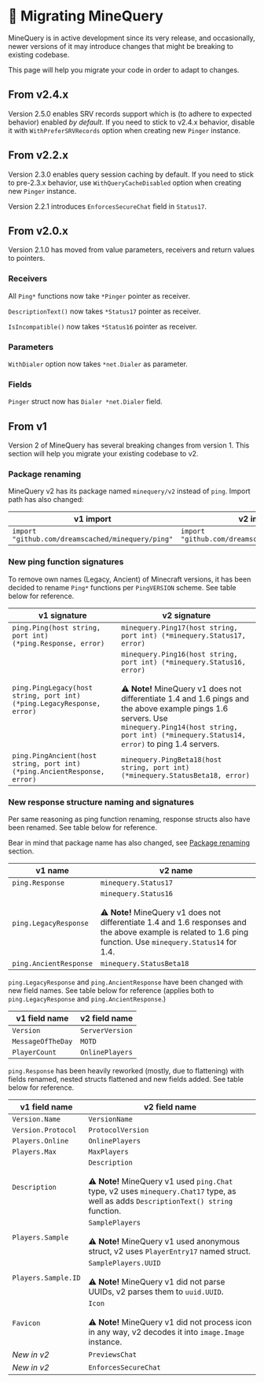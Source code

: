 # 🚀 Migrating MineQuery

MineQuery is in active development since its very release, and occasionally, newer
versions of it may introduce changes that might be breaking to existing codebase.

This page will help you migrate your code in order to adapt to changes.

## From v2.4.x

Version 2.5.0 enables SRV records support which is (to adhere to expected behavior)
enabled *by default*. If you need to stick to v2.4.x behavior, disable it with
`WithPreferSRVRecords` option when creating new `Pinger` instance.

## From v2.2.x

Version 2.3.0 enables query session caching by default. If you need to stick to
pre-2.3.x behavior, use `WithQueryCacheDisabled` option when creating new `Pinger`
instance.

Version 2.2.1 introduces `EnforcesSecureChat` field in `Status17`.

## From v2.0.x

Version 2.1.0 has moved from value parameters, receivers and return values to pointers.

### Receivers

All `Ping*` functions now take `*Pinger` pointer as receiver.

`DescriptionText()` now takes `*Status17` pointer as receiver.

`IsIncompatible()` now takes `*Status16` pointer as receiver.

### Parameters

`WithDialer` option now takes `*net.Dialer` as parameter.

### Fields

`Pinger` struct now has `Dialer *net.Dialer` field.

## From v1

Version 2 of MineQuery has several breaking changes from version 1. This section
will help you migrate your existing codebase to v2.

### Package renaming

MineQuery v2 has its package named `minequery/v2` instead of `ping`. Import path has
also changed:

| v1 import                                         | v2 import                                       |
|---------------------------------------------------|-------------------------------------------------|
| `import "github.com/dreamscached/minequery/ping"` | `import "github.com/dreamscached/minequery/v2"` |

### New ping function signatures

To remove own names (Legacy, Ancient) of Minecraft versions, it has been decided to
rename `Ping*` functions per `PingVERSION` scheme. See table below for reference.

| v1 signature                                                             | v2 signature                                                                                                                                                                                                                                                                              |
|--------------------------------------------------------------------------|-------------------------------------------------------------------------------------------------------------------------------------------------------------------------------------------------------------------------------------------------------------------------------------------|
| `ping.Ping(host string, port int) (*ping.Response, error)`               | `minequery.Ping17(host string, port int) (*minequery.Status17, error)`                                                                                                                                                                                                                    |
| `ping.PingLegacy(host string, port int) (*ping.LegacyResponse, error)`   | `minequery.Ping16(host string, port int) (*minequery.Status16, error)`<br><br>⚠️ **Note!** MineQuery v1 does not differentiate 1.4 and 1.6 pings and the above example pings 1.6 servers. Use `minequery.Ping14(host string, port int) (*minequery.Status14, error)` to ping 1.4 servers. |
| `ping.PingAncient(host string, port int) (*ping.AncientResponse, error)` | `minequery.PingBeta18(host string, port int) (*minequery.StatusBeta18, error)`                                                                                                                                                                                                            |

### New response structure naming and signatures

Per same reasoning as ping function renaming, response structs also have been renamed.
See table below for reference.

Bear in mind that package name has also changed, see [Package renaming][1] section.

| v1 name                | v2 name                                                                                                                                                                                     |
|------------------------|---------------------------------------------------------------------------------------------------------------------------------------------------------------------------------------------|
| `ping.Response`        | `minequery.Status17`                                                                                                                                                                        |
| `ping.LegacyResponse`  | `minequery.Status16`<br><br>⚠️ **Note!** MineQuery v1 does not differentiate 1.4 and 1.6 responses and the above example is related to 1.6 ping function. Use `minequery.Status14` for 1.4. |
| `ping.AncientResponse` | `minequery.StatusBeta18`                                                                                                                                                                    |

`ping.LegacyResponse` and `ping.AncientResponse` have been changed with new field names.
See table below for reference (applies both to `ping.LegacyResponse` and `ping.AncientResponse`.)

| v1 field name     | v2 field name   |
|-------------------|-----------------|
| `Version`         | `ServerVersion` |
| `MessageOfTheDay` | `MOTD`          |
| `PlayerCount`     | `OnlinePlayers` |

`ping.Response` has been heavily reworked (mostly, due to flattening) with fields renamed,
nested structs flattened and new fields added. See table below for reference.

| v1 field name       | v2 field name                                                                                                                                                |
|---------------------|--------------------------------------------------------------------------------------------------------------------------------------------------------------|
| `Version.Name`      | `VersionName`                                                                                                                                                |
| `Version.Protocol`  | `ProtocolVersion`                                                                                                                                            |
| `Players.Online`    | `OnlinePlayers`                                                                                                                                              |
| `Players.Max`       | `MaxPlayers`                                                                                                                                                 |
| `Description`       | `Description` <br><br>⚠️ **Note!** MineQuery v1 used `ping.Chat` type, v2 uses `minequery.Chat17` type, as well as adds `DescriptionText() string` function. |
| `Players.Sample`    | `SamplePlayers`<br><br>⚠️ **Note!** MineQuery v1 used anonymous struct, v2 uses `PlayerEntry17` named struct.                                                |
| `Players.Sample.ID` | `SamplePlayers.UUID`<br><br>⚠️ **Note!** MineQuery v1 did not parse UUIDs, v2 parses them to `uuid.UUID`.                                                    |
| `Favicon`           | `Icon`<br><br>⚠️ **Note!** MineQuery v1 did not process icon in any way, v2 decodes it into `image.Image` instance.                                          |
| *New in v2*         | `PreviewsChat`                                                                                                                                               |
| *New in v2*         | `EnforcesSecureChat`                                                                                                                                         |

[1]: #package-renaming